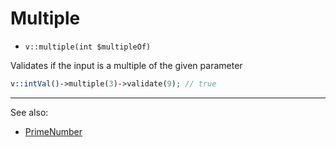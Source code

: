 # Multiple

- `v::multiple(int $multipleOf)`

Validates if the input is a multiple of the given parameter

```php
v::intVal()->multiple(3)->validate(9); // true
```

***
See also:

  * [PrimeNumber](PrimeNumber.md)
